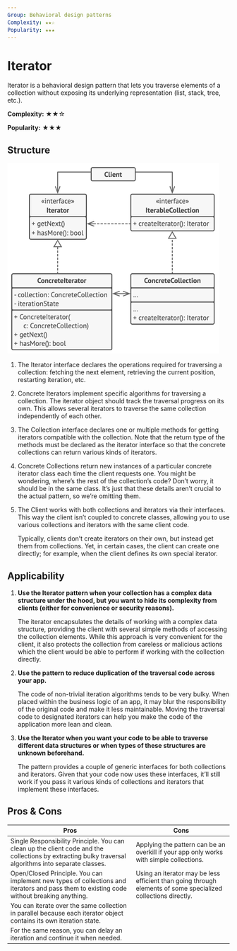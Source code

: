 ```yaml
---
Group: Behavioral design patterns
Complexity: ★★☆
Popularity: ★★★
---
```

# Iterator

Iterator is a behavioral design pattern that lets you traverse elements of a collection without exposing its underlying representation (list, stack, tree, etc.).

**Complexity:** ★★☆

**Popularity:** ★★★

## Structure

![Iterator](../../media/iterator.png)

1. The Iterator interface declares the operations required for traversing a collection: fetching the next element, retrieving the current position, restarting iteration, etc.
2. Concrete Iterators implement specific algorithms for traversing a collection. The iterator object should track the traversal progress on its own. This allows several iterators to traverse the same collection independently of each other.
3. The Collection interface declares one or multiple methods for getting iterators compatible with the collection. Note that the return type of the methods must be declared as the iterator interface so that the concrete collections can return various kinds of iterators.
4. Concrete Collections return new instances of a particular concrete iterator class each time the client requests one. You might be wondering, where’s the rest of the collection’s code? Don’t worry, it should be in the same class. It’s just that these details aren’t crucial to the actual pattern, so we’re omitting them.
5. The Client works with both collections and iterators via their interfaces. This way the client isn’t coupled to concrete classes, allowing you to use various collections and iterators with the same client code.

    Typically, clients don’t create iterators on their own, but instead get them from collections. Yet, in certain cases, the client can create one directly; for example, when the client defines its own special iterator.

## Applicability

1. **Use the Iterator pattern when your collection has a complex data structure under the hood, but you want to hide its complexity from clients (either for convenience or security reasons).**

    The iterator encapsulates the details of working with a complex data structure, providing the client with several simple methods of accessing the collection elements. While this approach is very convenient for the client, it also protects the collection from careless or malicious actions which the client would be able to perform if working with the collection directly.

2. **Use the pattern to reduce duplication of the traversal code across your app.**

    The code of non-trivial iteration algorithms tends to be very bulky. When placed within the business logic of an app, it may blur the responsibility of the original code and make it less maintainable. Moving the traversal code to designated iterators can help you make the code of the application more lean and clean.

3. **Use the Iterator when you want your code to be able to traverse different data structures or when types of these structures are unknown beforehand.**

    The pattern provides a couple of generic interfaces for both collections and iterators. Given that your code now uses these interfaces, it’ll still work if you pass it various kinds of collections and iterators that implement these interfaces.

## Pros & Cons

| Pros                                                                                                                                                  | Cons                                                                                                          |
| ----------------------------------------------------------------------------------------------------------------------------------------------------- | ------------------------------------------------------------------------------------------------------------- |
| Single Responsibility Principle. You can clean up the client code and the collections by extracting bulky traversal algorithms into separate classes. | Applying the pattern can be an overkill if your app only works with simple collections.                       |
| Open/Closed Principle. You can implement new types of collections and iterators and pass them to existing code without breaking anything.             | Using an iterator may be less efficient than going through elements of some specialized collections directly. |
| You can iterate over the same collection in parallel because each iterator object contains its own iteration state.                                   |                                                                                                               |
| For the same reason, you can delay an iteration and continue it when needed.                                                                          |                                                                                                               |